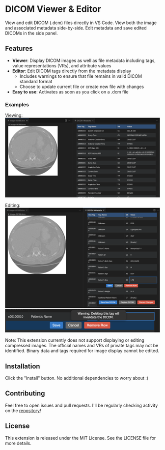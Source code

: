 # DICOM Viewer & Editor

View and edit DICOM (.dcm) files directly in VS Code. View both the image and associated metadata side-by-side. Edit metadata and save edited DICOMs in the side panel.

## Features

- **Viewer**: Display DICOM images as well as file metadata including tags, value representations (VRs), and attribute values
- **Editor**: Edit DICOM tags directly from the metadata display
    - Includes warnings to ensure that file remains in valid DICOM standard format
    - Choose to update current file or create new file with changes
- **Easy to use**: Activates as soon as you click on a .dcm file

### Examples
Viewing:
![example1](https://raw.githubusercontent.com/alaramartin/dicom-viewer/refs/heads/main/media/example-dicom.png)

Editing:
![example2](https://raw.githubusercontent.com/alaramartin/dicom-viewer/refs/heads/main/media/example-dicom-edit.png)
![example3](https://raw.githubusercontent.com/alaramartin/dicom-viewer/refs/heads/main/media/example-dicom-warning.png)

Note: This extension currently does not support displaying or editing compressed images. The official names and VRs of private tags may not be identified. Binary data and tags required for image display cannot be edited.


## Installation

Click the "Install" button. No additional dependencies to worry about :)


## Contributing

Feel free to open issues and pull requests. I'll be regularly checking activity on the [repository](https://github.com/alaramartin/dicom-viewer)!


## License

This extension is released under the MIT License. See the LICENSE file for more details.